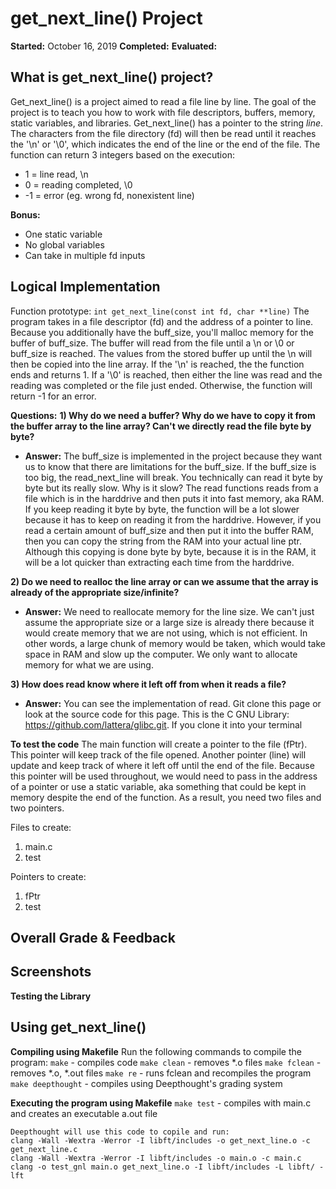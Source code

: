 # get_next_line() Project

**Started:** October 16, 2019
**Completed:**
**Evaluated:**

## What is get_next_line() project?
Get_next_line() is a project aimed to read a file line by line. The goal of the project is to teach you how to work with file descriptors, buffers, memory, static variables, and libraries. Get_next_line() has a pointer to the string *line*. The characters from the file directory (fd) will then be read until it reaches the '\n' or '\0', which indicates the end of the line or the end of the file. The function can return 3 integers based on the execution:
- 1 = line read, \n
- 0 = reading completed, \0
- -1 = error (eg. wrong fd, nonexistent line)

**Bonus:**
- One static variable
- No global variables
- Can take in multiple fd inputs

## Logical Implementation
Function prototype: `int get_next_line(const int fd, char **line)`
The program takes in a file descriptor (fd) and the address of a pointer to line. Because you additionally have the buff_size, you'll malloc memory for the buffer of buff_size. The buffer will read from the file until a \n or \0 or buff_size is reached. The values from the stored buffer up until the \n will then be copied into the line array. If the '\n' is reached, the the function ends and returns 1. If a '\0' is reached, then either the line was read and the reading was completed or the file just ended. Otherwise, the function will return -1 for an error.

**Questions:**
**1) Why do we need a buffer? Why do we have to copy it from the buffer array to the line array? Can't we directly read the file byte by byte?**
- **Answer:** The buff_size is implemented in the project because they want us to know that there are limitations for the buff_size. If the buff_size is too big, the read_next_line will break. You technically can read it byte by byte but its really slow. Why is it slow? The read functions reads from a file which is in the harddrive and then puts it into fast memory, aka RAM. If you keep reading it byte by byte, the function will be a lot slower because it has to keep on reading it from the harddrive. However, if you read a certain amount of buff_size and then put it into the buffer RAM, then you can copy the string from the RAM into your actual line ptr. Although this copying is done byte by byte, because it is in the RAM, it will be a lot quicker than extracting each time from the harddrive.

**2) Do we need to realloc the line array or can we assume that the array is already of the appropriate size/infinite?**
- **Answer:** We need to reallocate memory for the line size. We can't just assume the appropriate size or a large size is already there because it would create memory that we are not using, which is not efficient. In other words, a large chunk of memory would be taken, which would take space in RAM and slow up the computer. We only want to allocate memory for what we are using.

**3) How does read know where it left off from when it reads a file?**
- **Answer:** You can see the implementation of read. Git clone this page or look at the source code for this page. This is the C GNU Library: https://github.com/lattera/glibc.git. If you clone it into your terminal

**To test the code**
The main function will create a pointer to the file (fPtr). This pointer will keep track of the file opened. Another pointer (line) will update and keep track of where it left off until the end of the file. Because this pointer will be used throughout, we would need to pass in the address of a pointer or use a static variable, aka something that could be kept in memory despite the end of the function. As a result, you need two files and two pointers.

Files to create:
1) main.c
2) test

Pointers to create:
1) fPtr
2) test

## Overall Grade & Feedback



## Screenshots
**Testing the Library**

## Using get_next_line()
**Compiling using Makefile**
Run the following commands to compile the program:
`make` - compiles code
`make clean` - removes *.o files
`make fclean` - removes *.o, *.out files
`make re` - runs fclean and recompiles the program
`make deepthought` - compiles using Deepthought's grading system

**Executing the program using Makefile**
`make test` - compiles with main.c and creates an executable a.out file

```
Deepthought will use this code to copile and run:
clang -Wall -Wextra -Werror -I libft/includes -o get_next_line.o -c get_next_line.c
clang -Wall -Wextra -Werror -I libft/includes -o main.o -c main.c
clang -o test_gnl main.o get_next_line.o -I libft/includes -L libft/ -lft
```
